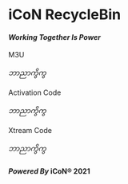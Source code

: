 
# **iCoN RecycleBin**
#### _Working Together Is Power_

M3U 

_ဘာညာကွိကွ_


Activation Code

_ဘာညာကွိကွ_

Xtream Code

_ဘာညာကွိကွ_


#### _Powered By_ iCoN® 2021
